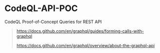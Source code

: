 # CodeQL-API-POC
CodeQL Proof-of-Concept Queries for REST API

> https://docs.github.com/en/graphql/guides/forming-calls-with-graphql
> 
> https://docs.github.com/en/graphql/overview/about-the-graphql-api
